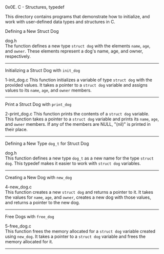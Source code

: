 
0x0E. C - Structures, typedef

This directory contains programs that demonstrate how to initialize, and work with user-defined data types and structures in C.


Defining a New Struct Dog

dog.h  
The function defines a new type `struct dog` with the elements `name`, `age`, and `owner`. These elements represent a dog's name, age, and owner, respectively.

---

Initializing a Struct Dog with `init_dog` 

1-init_dog.c
This function initializes a variable of type `struct dog` with the provided values. It takes a pointer to a `struct dog` variable and assigns values to its `name`, `age`, and `owner` members.

---

Print a Struct Dog with `print_dog`

2-print_dog.c
This function prints the contents of a `struct dog` variable. This function takes a pointer to a `struct dog` variable and prints its `name`, `age`, and `owner` members. If any of the members are NULL, "(nil)" is printed in their place.

---

Defining a New Type `dog_t` for Struct Dog

dog.h  
This function defines a new type `dog_t` as a new name for the type `struct dog`. This typedef makes it easier to work with `struct dog` variables.

---

Creating a New Dog with `new_dog` 

4-new_dog.c  
This function creates a new `struct dog` and returns a pointer to it. It takes the values for `name`, `age`, and `owner`, creates a new dog with those values, and returns a pointer to the new dog.

---

Free Dogs with `free_dog`

5-free_dog.c  
This function frees the memory allocated for a `struct dog` variable created using `new_dog`. It takes a pointer to a `struct dog` variable and frees the memory allocated for it.

---
